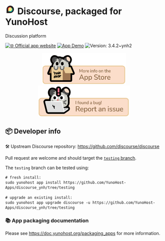 <!--
N.B.: This README was automatically generated by <https://github.com/YunoHost/apps_tools/blob/main/readme_generator>
It shall NOT be edited by hand.
-->

<h1>
  <img src="https://raw.githubusercontent.com/YunoHost/apps/master/logos/discourse.png" width="32px" alt="Logo of Discourse">
  Discourse, packaged for YunoHost
</h1>

Discussion platform

[![🌐 Official app website](https://img.shields.io/badge/Official_app_website-darkgreen?style=for-the-badge)](http://Discourse.org)
[![App Demo](https://img.shields.io/badge/App_Demo-blue?style=for-the-badge)](https://try.discourse.org)
![Version: 3.4.2~ynh2](https://img.shields.io/badge/Version-3.4.2~ynh2-rgba(0,150,0,1)?style=for-the-badge)

<div align="center">
<a href="https://apps.yunohost.org/app/discourse"><img height="100px" src="https://github.com/YunoHost/yunohost-artwork/raw/refs/heads/main/badges/neopossum-badges/badge_more_info_on_the_appstore.svg"/></a>
<a href="https://github.com/YunoHost-Apps/discourse_ynh/issues"><img height="100px" src="https://github.com/YunoHost/yunohost-artwork/raw/refs/heads/main/badges/neopossum-badges/badge_report_an_issue.svg"/></a>
</div>

## 📦 Developer info

🛠️ Upstream Discourse repository: <https://github.com/discourse/discourse>

Pull request are welcome and should target the [`testing` branch](https://github.com/YunoHost-Apps/discourse_ynh/tree/testing).

The `testing` branch can be tested using:
```
# fresh install:
sudo yunohost app install https://github.com/YunoHost-Apps/discourse_ynh/tree/testing

# upgrade an existing install:
sudo yunohost app upgrade discourse -u https://github.com/YunoHost-Apps/discourse_ynh/tree/testing
```

### 📚 App packaging documentation

Please see <https://doc.yunohost.org/packaging_apps> for more information.